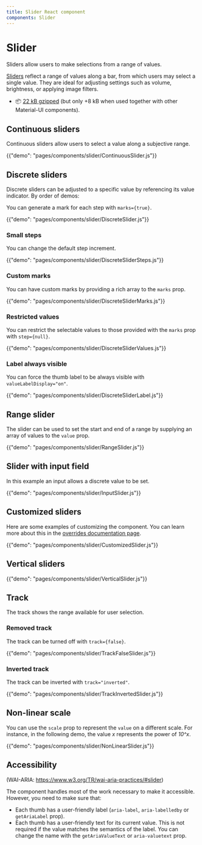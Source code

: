```yaml
---
title: Slider React component
components: Slider
---
```


# Slider

<p class="description">Sliders allow users to make selections from a range of values.</p>

[Sliders](https://material.io/design/components/sliders.html) reflect a range of values along a bar, from which users may select a single value. They are ideal for adjusting settings such as volume, brightness, or applying image filters.

- 📦 [22 kB gzipped](/size-snapshot) (but only +8 kB when used together with other Material-UI components).

## Continuous sliders

Continuous sliders allow users to select a value along a subjective range.

{{"demo": "pages/components/slider/ContinuousSlider.js"}}

## Discrete sliders

Discrete sliders can be adjusted to a specific value by referencing its value indicator.
By order of demos:

You can generate a mark for each step with `marks={true}`.

{{"demo": "pages/components/slider/DiscreteSlider.js"}}

### Small steps

You can change the default step increment.

{{"demo": "pages/components/slider/DiscreteSliderSteps.js"}}

### Custom marks

You can have custom marks by providing a rich array to the `marks` prop.

{{"demo": "pages/components/slider/DiscreteSliderMarks.js"}}

### Restricted values

You can restrict the selectable values to those provided with the `marks` prop with `step={null}`.

{{"demo": "pages/components/slider/DiscreteSliderValues.js"}}

### Label always visible

You can force the thumb label to be always visible with `valueLabelDisplay="on"`.

{{"demo": "pages/components/slider/DiscreteSliderLabel.js"}}

## Range slider

The slider can be used to set the start and end of a range by supplying an array of values to the `value` prop.

{{"demo": "pages/components/slider/RangeSlider.js"}}

## Slider with input field

In this example an input allows a discrete value to be set.

{{"demo": "pages/components/slider/InputSlider.js"}}

## Customized sliders

Here are some examples of customizing the component. You can learn more about this in the [overrides documentation page](/customization/components/).

{{"demo": "pages/components/slider/CustomizedSlider.js"}}

## Vertical sliders

{{"demo": "pages/components/slider/VerticalSlider.js"}}

## Track

The track shows the range available for user selection.

### Removed track

The track can be turned off with `track={false}`.

{{"demo": "pages/components/slider/TrackFalseSlider.js"}}

### Inverted track

The track can be inverted with `track="inverted"`.

{{"demo": "pages/components/slider/TrackInvertedSlider.js"}}

## Non-linear scale

You can use the `scale` prop to represent the `value` on a different scale.
For instance, in the following demo, the value *x* represents the power of *10^x*.

{{"demo": "pages/components/slider/NonLinearSlider.js"}}

## Accessibility

(WAI-ARIA: https://www.w3.org/TR/wai-aria-practices/#slider)

The component handles most of the work necessary to make it accessible.
However, you need to make sure that:

- Each thumb has a user-friendly label (`aria-label`, `aria-labelledby` or `getAriaLabel` prop).
- Each thumb has a user-friendly text for its current value.
This is not required if the value matches the semantics of the label.
You can change the name with the `getAriaValueText` or `aria-valuetext` prop.
